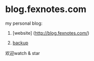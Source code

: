 # blog.fexnotes.com
my personal blog:

1. [website] (http://blog.fexnotes.com/)

2. [backup](https://github.com/rockcoder23/blog.fexnotes.com/issues)

欢迎watch & star
